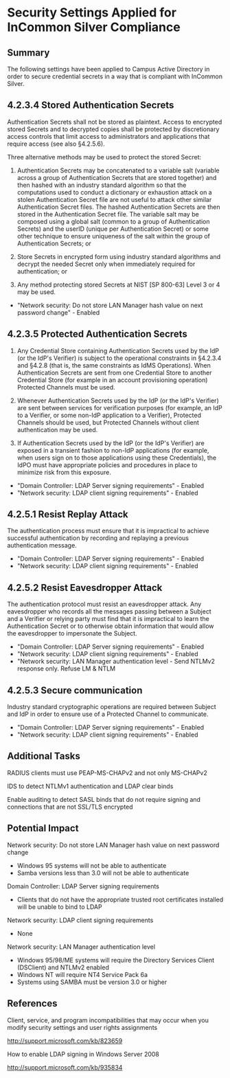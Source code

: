 # Security Settings Applied for InCommon Silver Compliance

## Summary

The following settings have been applied to Campus Active Directory in order to secure credential secrets in a way that is compliant with InCommon Silver.

## 4.2.3.4 Stored Authentication Secrets

Authentication Secrets shall not be stored as plaintext. Access to encrypted stored Secrets and to decrypted copies shall be protected by discretionary access controls that limit access to administrators and applications that require access (see also §4.2.5.6).

Three alternative methods may be used to protect the stored Secret:

1. Authentication Secrets may be concatenated to a variable salt (variable across a group of Authentication Secrets that are stored together) and then hashed with an industry standard algorithm so that the computations used to conduct a dictionary or exhaustion attack on a stolen Authentication Secret file are not useful to attack other similar Authentication Secret files. The hashed Authentication Secrets are then stored in the Authentication Secret file. The variable salt may be composed using a global salt (common to a group of Authentication Secrets) and the userID (unique per Authentication Secret) or some other technique to ensure uniqueness of the salt within the group of Authentication Secrets; or

2. Store Secrets in encrypted form using industry standard algorithms and decrypt the needed Secret only when immediately required for authentication; or

3. Any method protecting stored Secrets at NIST [SP 800-63] Level 3 or 4 may be used.

- "Network security: Do not store LAN Manager hash value on next password change" - Enabled

## 4.2.3.5 Protected Authentication Secrets

1. Any Credential Store containing Authentication Secrets used by the IdP (or the IdP's Verifier) is subject to the operational constraints in §4.2.3.4 and §4.2.8 (that is, the same constraints as IdMS Operations). When Authentication Secrets are sent from one Credential Store to another Credential Store (for example in an account provisioning operation) Protected Channels must be used.

2. Whenever Authentication Secrets used by the IdP (or the IdP's Verifier) are sent between services for verification purposes (for example, an IdP to a Verifier, or some non-IdP application to a Verifier), Protected Channels should be used, but Protected Channels without client authentication may be used.

3. If Authentication Secrets used by the IdP (or the IdP's Verifier) are exposed in a transient fashion to non-IdP applications (for example, when users sign on to those applications using these Credentials), the IdPO must have appropriate policies and procedures in place to minimize risk from this exposure.

- "Domain Controller: LDAP Server signing requirements" - Enabled
- "Network security: LDAP client signing requirements" - Enabled

## 4.2.5.1 Resist Replay Attack

The authentication process must ensure that it is impractical to achieve successful authentication by recording and replaying a previous authentication message.

- "Domain Controller: LDAP Server signing requirements" - Enabled
- "Network security: LDAP client signing requirements" - Enabled

## 4.2.5.2 Resist Eavesdropper Attack

The authentication protocol must resist an eavesdropper attack. Any eavesdropper who records all the messages passing between a Subject and a Verifier or relying party must find that it is impractical to learn the Authentication Secret or to otherwise obtain information that would allow the eavesdropper to impersonate the Subject.

- "Domain Controller: LDAP Server signing requirements" - Enabled
- "Network security: LDAP client signing requirements" - Enabled
- "Network security: LAN Manager authentication level - Send NTLMv2 response only. Refuse LM & NTLM

## 4.2.5.3 Secure communication

Industry standard cryptographic operations are required between Subject and IdP in order to ensure use of a Protected Channel to communicate.

- "Domain Controller: LDAP Server signing requirements" - Enabled
- "Network security: LDAP client signing requirements" - Enabled

## Additional Tasks

RADIUS clients must use PEAP-MS-CHAPv2 and not only MS-CHAPv2

IDS to detect NTLMv1 authentication and LDAP clear binds

Enable auditing to detect SASL binds that do not require signing and connections that are not SSL/TLS encrypted

## Potential Impact

Network security: Do not store LAN Manager hash value on next password change

- Windows 95 systems will not be able to authenticate
- Samba versions less than 3.0 will not be able to authenticate

Domain Controller: LDAP Server signing requirements

- Clients that do not have the appropriate trusted root certificates installed will be unable to bind to LDAP

Network security: LDAP client signing requirements

- None

Network security: LAN Manager authentication level

- Windows 95/98/ME systems will require the Directory Services Client (DSClient) and NTLMv2 enabled
- Windows NT will require NT4 Service Pack 6a
- Systems using SAMBA must be version 3.0 or higher

## References

Client, service, and program incompatibilities that may occur when you modify security settings and user rights assignments

<http://support.microsoft.com/kb/823659>

How to enable LDAP signing in Windows Server 2008

<http://support.microsoft.com/kb/935834>
